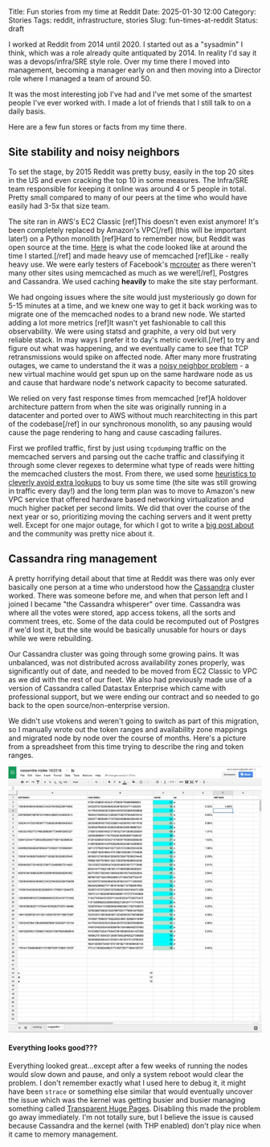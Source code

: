 Title: Fun stories from my time at Reddit
Date: 2025-01-30 12:00
Category: Stories
Tags: reddit, infrastructure, stories
Slug: fun-times-at-reddit
Status: draft

I worked at Reddit from 2014 until 2020. I started out as a "sysadmin" I think, which was a role already quite antiquated by 2014. In reality I'd say it was a devops/infra/SRE style role. Over my time there I moved into management, becoming a manager early on and then moving into a Director role where I managed a team of around 50.

It was the most interesting job I've had and I've met some of the smartest people I've ever worked with. I made a lot of friends that I still talk to on a daily basis.

Here are a few fun stores or facts from my time there.

## Site stability and noisy neighbors

To set the stage, by 2015 Reddit was pretty busy, easily in the top 20 sites in the US and even cracking the top 10 in some measures. The Infra/SRE team responsible for keeping it online was around 4 or 5 people in total. Pretty small compared to many of our peers at the time who would have easily had 3-5x that size team.

The site ran in AWS's EC2 Classic [ref]This doesn't even exist anymore! It's been completely replaced by Amazon's VPC[/ref] (this will be important later!) on a Python monolith [ref]Hard to remember now, but Reddit was open source at the time. [Here](https://github.com/reddit-archive/reddit/tree/b3bf278cb3e2c9dc68031fbd9c70cf005b69766d) is what the code looked like at around the time I started.[/ref] and made heavy use of memcached [ref]Like - really heavy use. We were early testers of Facebook's [mcrouter](https://github.com/facebook/mcrouter) as there weren't many other sites using memcached as much as we were![/ref], Postgres and Cassandra. We used caching **heavily** to make the site stay performant.

We had ongoing issues where the site would just mysteriously go down for 5-15 minutes at a time, and we knew one way to get it back working was to migrate one of the memcached nodes to a brand new node. We started adding a lot more metrics [ref]It wasn't yet fashionable to call this observability. We were using statsd and graphite, a very old but very reliable stack. In may ways I prefer it to day's metric overkill.[/ref] to try and figure out what was happening, and we eventually came to see that TCP retransmissions would spike on affected node. After many more frustrating outages, we came to understand the it was a [noisy neighbor problem](https://docs.aws.amazon.com/wellarchitected/latest/saas-lens/noisy-neighbor.html) - a new virtual machine would get spun up on the same hardware node as us and cause that hardware node's network capacity to become saturated.

We relied on very fast response times from memcached [ref]A holdover architecture pattern from when the site was originally running in a datacenter and ported over to AWS without much rearchitecting in this part of the codebase[/ref] in our synchronous monolith, so any pausing would cause the page rendering to hang and cause cascading failures.

First we profiled traffic, first by just using `tcpdump`ing traffic on the memcached servers and parsing out the cache traffic and classifying it through some clever regexes to determine what type of reads were hitting the memcached clusters the most. From there, we used some [heuristics to cleverly avoid extra lookups](https://github.com/reddit-archive/reddit/commit/12db5002290c42822f6e497a8f72d3c991400232) to buy us some time (the site was still growing in traffic every day!) and the long term plan was to move to Amazon's new VPC service that offered hardware based networking virtualization and much higher packet per second limits. We did that over the course of the next year or so, prioritizing moving the caching servers and it went pretty well. Except for one major outage, for which I got to write a [big post about](https://www.reddit.com/r/announcements/comments/4y0m56/why_reddit_was_down_on_aug_11/) and the community was pretty nice about it.

## Cassandra ring management

A pretty horrifying detail about that time at Reddit was there was only ever basically one person at a time who understood how the [Cassandra](https://cassandra.apache.org/_/index.html) cluster worked. There was someone before me, and when that person left and I joined I became "the Cassandra whisperer" over time. Cassandra was where all the votes were stored, app access tokens, all the sorts and comment trees, etc. Some of the data could be recomputed out of Postgres if we'd lost it, but the site would be basically unusable for hours or days while we were rebuilding.

Our Cassandra cluster was going through some growing pains. It was unbalanced, was not distributed across availability zones properly, was significantly out of date, and needed to be moved from EC2 Classic to VPC as we did with the rest of our fleet. We also had previously made use of a version of Cassandra called Datastax Enterprise which came with professional support, but we were ending our contract and so needed to go back to the open source/non-enterprise version.

We didn't use vtokens and weren't going to switch as part of this migration, so I manually wrote out the token ranges and availability zone mappings and migrated node by node over the course of months. Here's a picture from a spreadsheet from this time trying to describe the ring and token ranges.

![Cassandra Spreadsheet](/images/cassandra-spreadsheet.jpeg)

#### Everything looks good???

Everything looked great...except after a few weeks of running the nodes would slow down and pause, and only a system reboot would clear the problem. I don't remember exactly what I used here to debug it, it might have been `strace` or something else similar that would eventually uncover the issue which was the kernel was getting busier and busier managing something called [Transparent Huge Pages](https://docs.kernel.org/admin-guide/mm/transhuge.html). Disabling this made the problem go away immediately. I'm not totally sure, but I believe the issue is caused because Cassandra and the kernel (with THP enabled) don't play nice when it came to memory management.